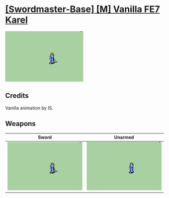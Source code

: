 # [\[Swordmaster-Base\] \[M\] Vanilla FE7 Karel](./)
 

<img src="./1.%20Sword/Sword_000.png" alt="[Swordmaster-Base] [M] Vanilla FE7 Karel standing" />

## Credits

Vanilla animation by IS.

## Weapons
 

|Sword |Unarmed |
|  :---: | :---: |
| <img alt="Sword animation" src="./1.%20Sword/Sword.gif" /> | <img alt="Unarmed animation" src="./8.%20Unarmed/Unarmed.gif" /> |
